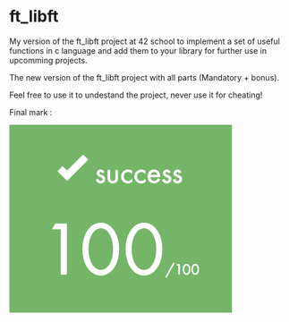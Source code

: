# ft_libft

My version of the ft_libft project at 42 school to implement a set of useful functions in c language and add them to your library for further use in upcomming projects.

The new version of the ft_libft project with all parts (Mandatory + bonus).

Feel free to use it to undestand the project, never use it for cheating!

Final mark :

![alt text](https://github.com/EniddeallA/ft_libft/blob/master/success.png)


